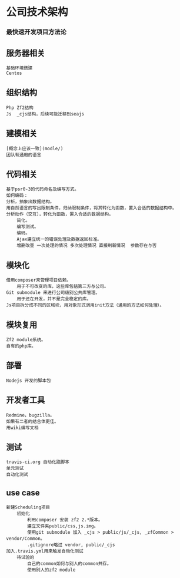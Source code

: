 # 公司技术架构
### 最快速开发项目方法论
## 服务器相关
    基础环境搭建
    Centos
## 组织结构
	Php Zf2结构
	Js  _cjs结构，后续可能迁移到seajs
## 建模相关
    [概念上应该一致](modle/)
    团队有通用的语言

## 代码相关
	基于psr0-3的代码命名及编写方式。
	如何编码：
    分析，抽象出数据结构。
    用自然语言的写出限制条件，归纳限制条件，将其转化为函数，置入合适的数据结构中。
    分析动作（交互），转化为函数，置入合适的数据结构。
		简化。
		编写测试。
		编码。
		Ajax建立统一的错误处理及数据返回标准。
		增删改查 一次处理的情况 多次处理情况 直接刷新情况  参数存在与否
## 模块化
	借用composer来管理项目依赖。
		用于不可改变的库，这些库包括第三方与公司。
	Git submodule 来进行公司级别公共库管理。 
		用于还在开发，并不是完全稳定的库。
	Js项目拆分成不同的区域块，用对象形式调用init方法（通用的方法如何处理）。
## 模块复用
	Zf2 module系统。
	自有的php库。
## 部署
	Nodejs 开发的脚本包
## 开发者工具
	Redmine，bugzilla。
	如果有二者的结合体更佳。
	用wiki编写文档
## 测试
	travis-ci.org 自动化跑脚本
    单元测试
    自动化测试
## use case
    新建Scheduling项目
        初始化
            利用composer 安装 zf2 2.*版本。
            建立文件夹public/css,js.img。
            使用git submodule 加入 _cjs > public/js/_cjs, _zfCommon > vendor/Common。
            .gitignore略过 vendor, public/_cjs
    加入.travis.yml用来触发自动化测试
        待试验的
            自己的common如何与别人的common共存。
            使用别人的zf2 module
